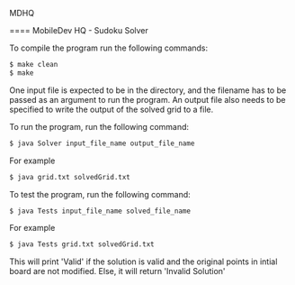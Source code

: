 MDHQ

====
MobileDev HQ - Sudoku Solver

To compile the program run the following commands:

```bash
$ make clean
$ make
```

One input file is expected to be in the directory, and the filename has to be passed as an argument to run the program. An output file also needs to be specified to write the output of the solved grid to a file. 

To run the program, run the following command:

```bash
$ java Solver input_file_name output_file_name
```

For example

```bash
$ java grid.txt solvedGrid.txt
```

To test the program, run the following command:

```bash
$ java Tests input_file_name solved_file_name
```

For example

```bash
$ java Tests grid.txt solvedGrid.txt
```

This will print 'Valid' if the solution is valid and the original points in intial board are not modified.
Else, it will return 'Invalid Solution'
